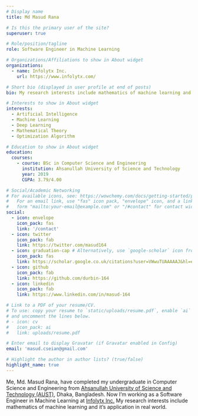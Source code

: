 ```yaml
---
# Display name
title: Md Masud Rana

# Is this the primary user of the site?
superuser: true

# Role/position/tagline
role: Software Engineer in Machine Learning

# Organizations/Affiliations to show in About widget
organizations:
  - name: Infolytx Inc.
    url: https://www.infolytx.com/

# Short bio (displayed in user profile at end of posts)
bio: My research interests include mathematics of machine learning and it’s application in real world.

# Interests to show in About widget
interests:
  - Artificial Intelligence
  - Machine Learning
  - Deep Learning
  - Mathematical Theory
  - Optimization Algorithm

# Education to show in About widget
education:
  courses:
    - course: BSc in Computer Science and Engineering
      institution: Ahsanullah University of Science and Technology
      year: 2019
      CGPA: 3.79/4.00

# Social/Academic Networking
# For available icons, see: https://wowchemy.com/docs/getting-started/page-builder/#icons
#   For an email link, use "fas" icon pack, "envelope" icon, and a link in the
#   form "mailto:your-email@example.com" or "/#contact" for contact widget.
social:
  - icon: envelope
    icon_pack: fas
    link: '/contact'
  - icon: twitter
    icon_pack: fab
    link: https://twitter.com/masud164
  - icon: graduation-cap # Alternatively, use `google-scholar` icon from `ai` icon pack
    icon_pack: fas
    link: https://scholar.google.co.uk/citations?user=VWwuTUAAAAAJ&hl=en
  - icon: github
    icon_pack: fab
    link: https://github.com/durbin-164
  - icon: linkedin
    icon_pack: fab
    link: https://www.linkedin.com/in/masud-164

# Link to a PDF of your resume/CV.
# To use: copy your resume to `static/uploads/resume.pdf`, enable `ai` icons in `params.toml`,
# and uncomment the lines below.
# - icon: cv
#   icon_pack: ai
#   link: uploads/resume.pdf

# Enter email to display Gravatar (if Gravatar enabled in Config)
email: 'masud.cseian@gmail.com'

# Highlight the author in author lists? (true/false)
highlight_name: true
---
```

Me, Md. Masud Rana, have completed my undergraduate in Computer Science and Engineering from [Ahsanullah University of Science and Technology (AUST)](https://aust.edu/), Dhaka, Bangladesh. Now I’m working as a Software Engineer in Machine Learning at [Infolytx Inc.](https://www.infolytx.com/) My research interests include mathematics of machine learning and it’s application in real world.


<!-- Nelson Bighetti is a professor of artificial intelligence at the Stanford AI Lab. His research interests include distributed robotics, mobile computing and programmable matter. He leads the Robotic Neurobiology group, which develops self-reconfiguring robots, systems of self-organizing robots, and mobile sensor networks.

Lorem ipsum dolor sit amet, consectetur adipiscing elit. Sed neque elit, tristique placerat feugiat ac, facilisis vitae arcu. Proin eget egestas augue. Praesent ut sem nec arcu pellentesque aliquet. Duis dapibus diam vel metus tempus vulputate.

{{< icon name="download" pack="fas" >}} Download my {{< staticref "uploads/demo_resume.pdf" "newtab" >}}resumé{{< /staticref >}}. -->
